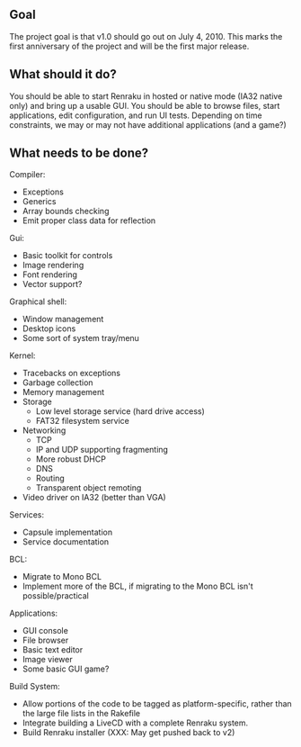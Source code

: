 Goal
----

The project goal is that v1.0 should go out on July 4, 2010.  This marks the first anniversary of the project and will be the first major release.

What should it do?
------------------

You should be able to start Renraku in hosted or native mode (IA32 native only) and bring up a usable GUI.  You should be able to browse files, start applications, edit configuration, and run UI tests.  Depending on time constraints, we may or may not have additional applications (and a game?)

What needs to be done?
----------------------

Compiler:

- Exceptions
- Generics
- Array bounds checking
- Emit proper class data for reflection

Gui:

- Basic toolkit for controls
- Image rendering
- Font rendering
- Vector support?

Graphical shell:

- Window management
- Desktop icons
- Some sort of system tray/menu

Kernel:

- Tracebacks on exceptions
- Garbage collection
- Memory management
- Storage
	- Low level storage service (hard drive access)
	- FAT32 filesystem service
- Networking
	- TCP
	- IP and UDP supporting fragmenting
	- More robust DHCP
	- DNS
	- Routing
	- Transparent object remoting
- Video driver on IA32 (better than VGA)

Services:

- Capsule implementation
- Service documentation

BCL:

- Migrate to Mono BCL
- Implement more of the BCL, if migrating to the Mono BCL isn't possible/practical

Applications:

- GUI console
- File browser
- Basic text editor
- Image viewer
- Some basic GUI game?

Build System:

- Allow portions of the code to be tagged as platform-specific, rather than the large file lists in the Rakefile
- Integrate building a LiveCD with a complete Renraku system.
- Build Renraku installer (XXX: May get pushed back to v2)
